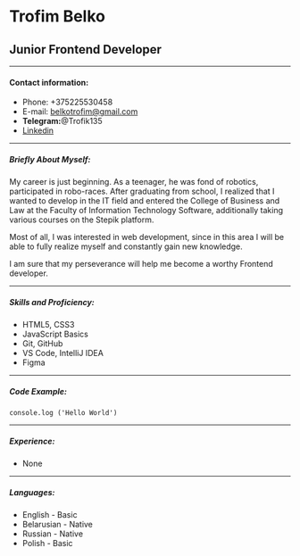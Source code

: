 # Trofim Belko
## Junior Frontend Developer
---
#### Contact information:
* Phone: +375225530458
* E-mail: belkotrofim@gmail.com
* __Telegram:__@Trofik135
* [Linkedin](https://www.linkedin.com/in/трофим-белко-43a630227/)

---

##### Briefly About Myself:
My career is just beginning. As a teenager, he was fond of robotics, participated in robo-races. After graduating from school, I realized that I wanted to develop in the IT field and entered the College of Business and Law at the Faculty of Information Technology Software, additionally taking various courses on the Stepik platform.

Most of all, I was interested in web development, since in this area I will be able to fully realize myself and constantly gain new knowledge.

I am sure that my perseverance will help me become a worthy Frontend developer.

___

##### Skills and Proficiency:
* HTML5, CSS3
* JavaScript Basics
* Git, GitHub
* VS Code, IntelliJ IDEA
* Figma

---
##### Code Example: 
    console.log ('Hello World')

---

##### Experience:
* None
---

##### Languages:
* English - Basic
* Belarusian - Native
* Russian - Native
* Polish - Basic